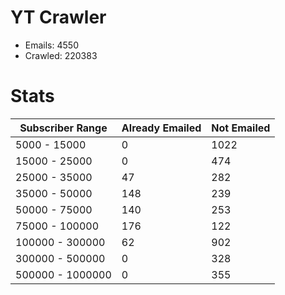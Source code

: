 # YT Crawler
- Emails: 4550
- Crawled: 220383

# Stats
| Subscriber Range  | Already Emailed | Not Emailed |
|-------|-------|-------|
| 5000 - 15000 | 0 | 1022 |
| 15000 - 25000 | 0 | 474 |
| 25000 - 35000 | 47 | 282 |
| 35000 - 50000 | 148 | 239 |
| 50000 - 75000 | 140 | 253 |
| 75000 - 100000 | 176 | 122 |
| 100000 - 300000 | 62 | 902 |
| 300000 - 500000 | 0 | 328 |
| 500000 - 1000000 | 0 | 355 |
